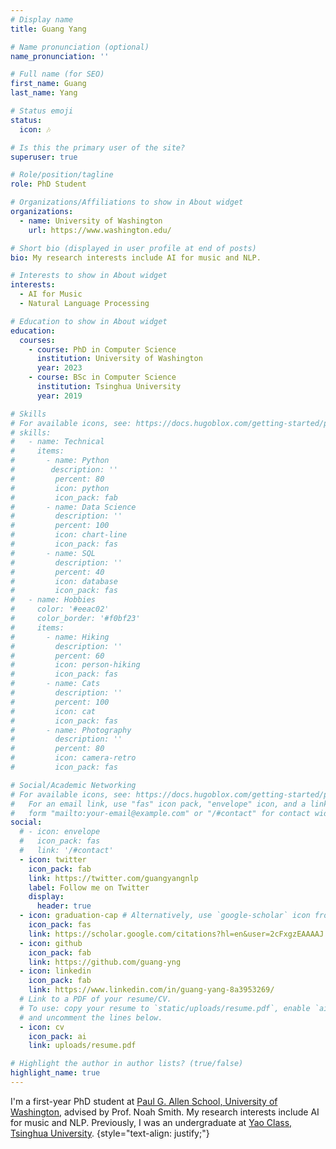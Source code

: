 ```yaml
---
# Display name
title: Guang Yang

# Name pronunciation (optional)
name_pronunciation: ''

# Full name (for SEO)
first_name: Guang
last_name: Yang

# Status emoji
status:
  icon: 🎶

# Is this the primary user of the site?
superuser: true

# Role/position/tagline
role: PhD Student

# Organizations/Affiliations to show in About widget
organizations:
  - name: University of Washington
    url: https://www.washington.edu/

# Short bio (displayed in user profile at end of posts)
bio: My research interests include AI for music and NLP.

# Interests to show in About widget
interests:
  - AI for Music
  - Natural Language Processing

# Education to show in About widget
education:
  courses:
    - course: PhD in Computer Science
      institution: University of Washington
      year: 2023
    - course: BSc in Computer Science
      institution: Tsinghua University
      year: 2019

# Skills
# For available icons, see: https://docs.hugoblox.com/getting-started/page-builder/#icons
# skills:
#   - name: Technical
#     items:
#       - name: Python
#        description: ''
#         percent: 80
#         icon: python
#         icon_pack: fab
#       - name: Data Science
#         description: ''
#         percent: 100
#         icon: chart-line
#         icon_pack: fas
#       - name: SQL
#         description: ''
#         percent: 40
#         icon: database
#         icon_pack: fas
#   - name: Hobbies
#     color: '#eeac02'
#     color_border: '#f0bf23'
#     items:
#       - name: Hiking
#         description: ''
#         percent: 60
#         icon: person-hiking
#         icon_pack: fas
#       - name: Cats
#         description: ''
#         percent: 100
#         icon: cat
#         icon_pack: fas
#       - name: Photography
#         description: ''
#         percent: 80
#         icon: camera-retro
#         icon_pack: fas

# Social/Academic Networking
# For available icons, see: https://docs.hugoblox.com/getting-started/page-builder/#icons
#   For an email link, use "fas" icon pack, "envelope" icon, and a link in the
#   form "mailto:your-email@example.com" or "/#contact" for contact widget.
social:
  # - icon: envelope
  #   icon_pack: fas
  #   link: '/#contact'
  - icon: twitter
    icon_pack: fab
    link: https://twitter.com/guangyangnlp
    label: Follow me on Twitter
    display:
      header: true
  - icon: graduation-cap # Alternatively, use `google-scholar` icon from `ai` icon pack
    icon_pack: fas
    link: https://scholar.google.com/citations?hl=en&user=2cFxgzEAAAAJ
  - icon: github
    icon_pack: fab
    link: https://github.com/guang-yng
  - icon: linkedin
    icon_pack: fab
    link: https://www.linkedin.com/in/guang-yang-8a3953269/
  # Link to a PDF of your resume/CV.
  # To use: copy your resume to `static/uploads/resume.pdf`, enable `ai` icons in `params.yaml`,
  # and uncomment the lines below.
  - icon: cv
    icon_pack: ai
    link: uploads/resume.pdf

# Highlight the author in author lists? (true/false)
highlight_name: true
---
```


I'm a first-year PhD student at [Paul G. Allen School, University of Washington](https://www.cs.washington.edu/), advised by Prof. Noah Smith. My research interests include AI for music and NLP. Previously, I was an undergraduate at [Yao Class, Tsinghua University](https://iiis.tsinghua.edu.cn/en/).
{style="text-align: justify;"}
